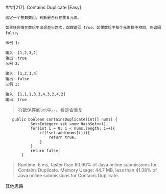 ###[217]. Contains Duplicate 
[Easy]
```
给定一个整数数组，判断是否存在重复元素。

如果任何值在数组中出现至少两次，函数返回 true。如果数组中每个元素都不相同，则返回 false。

示例 1:

输入: [1,2,3,1]
输出: true
示例 2:

输入: [1,2,3,4]
输出: false
示例 3:

输入: [1,1,1,3,3,4,3,2,4,2]
输出: true

```
> 将数保存到set中。。。看是否重复
>
>
```
   public boolean containsDuplicate(int[] nums) {
           Set<Integer> set =new HashSet<>();
           for(int i = 0; i < nums.length; i++){
               if(!set.add(nums[i])){
                   return true;
               }
           }
           return false;
       }  
```

>Runtime: 6 ms, faster than 80.90% of Java online submissions for Contains Duplicate.
 Memory Usage: 44.7 MB, less than 41.38% of Java online submissions for Contains Duplicate.
>
其他思路
```aidl
 

``` 